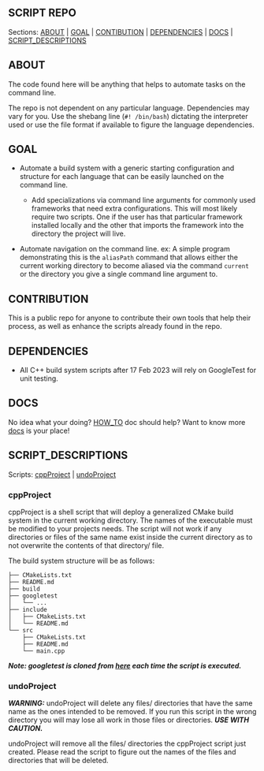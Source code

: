 ## SCRIPT REPO  
 
Sections: [ABOUT](#about) | [GOAL](#goal) | [CONTIBUTION](#contribution) | [DEPENDENCIES](#dependencies) | [DOCS](#docs) | [SCRIPT_DESCRIPTIONS](#script_descriptions)

## ABOUT

The code found here will be anything that
helps to automate tasks on the command line. 

The repo is not dependent on any particular language. Dependencies may vary 
for you. Use the shebang line (`#! /bin/bash`) dictating the interpreter 
used or use the file format if available to figure the language dependencies. 

## GOAL

- Automate a build system with a generic starting configuration and structure 
for each language that can be easily launched on the command line.
    - Add specializations via command line arguments for commonly used frameworks
    that need extra configurations. This will most likely require two scripts. 
    One if the user has that particular framework installed locally and the other
    that imports the framework into the directory the project will live.

- Automate navigation on the command line. 
    ex: 
     A simple program demonstrating this is the `aliasPath` command that allows 
     either the current working directory to become aliased via the command `current`
     or the directory you give a single command line argument to. 

## CONTRIBUTION

This is a public repo for anyone to contribute their own tools that help their 
process, as well as enhance the scripts already found in the repo.

## DEPENDENCIES

- All C++ build system scripts after 17 Feb 2023 will rely on GoogleTest for unit testing. 

## DOCS

No idea what your doing? [HOW_TO]() doc should help? Want to know more [docs]() is your place! 

## SCRIPT_DESCRIPTIONS

Scripts: [cppProject](#cppproject) | [undoProject](#undoproject)

### cppProject

cppProject is a shell script that will deploy a generalized CMake build system in the current working directory. The names of the executable must be modified to your projects needs. The script will not work if any directories or files of the same name exist inside the current directory as to not overwrite the contents of that directory/ file. 

The build system structure will be as follows: 

```
├── CMakeLists.txt
├── README.md
├── build
├── googletest
│   └── ...
├── include
│   ├── CMakeLists.txt
│   └── README.md
└── src
    ├── CMakeLists.txt
    ├── README.md
    └── main.cpp

```
***Note: googletest is cloned from [here](https://github.com/google/googletest.git) each time the script is executed.***

### undoProject

***WARNING:*** undoProject will delete any files/ directories that have the same name as the ones intended to be removed. If you run this script in the wrong directory you will may lose all work in those files or directories. ***USE WITH CAUTION.*** 

undoProject will remove all the files/ directories the cppProject script just created. Please read the script to figure out the names of the files and directories that will be deleted. 

